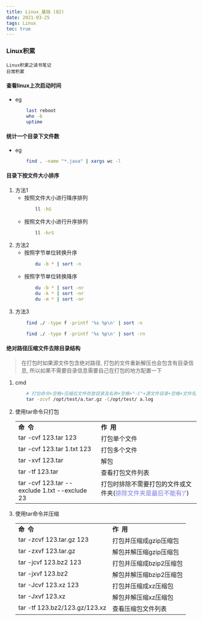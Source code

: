 ```yaml
---
title: Linux_基础 (82)
date: 2021-03-25
tags: Linux
toc: true
---
```


### Linux积累
    Linux积累之读书笔记
    日常积累

<!-- more -->

#### 查看linux上次启动时间
- eg
    ```bash
        last reboot
        who -b
        uptime
    ```

#### 统计一个目录下文件数
- eg
    ```bash
        find . -name "*.java" | xargs wc -l
    ```

#### 目录下按文件大小排序
1. 方法1
    * 按照文件大小进行降序排列
        ```bash
            ll -hS
        ```
    * 按照文件大小进行升序排列
        ```bash
            ll -hrS
        ```
2. 方法2
    * 按照字节单位转换升序
        ```bash
            du -b * | sort -n
        ```
    * 按照字节单位转换降序
        ```bash
            du -b * | sort -nr
            du -k * | sort -nr
            du -m * | sort -nr
        ```
3. 方法3
    ```bash
        find ./ -type f -printf '%s %p\n' | sort -n

        find ./ -type f -printf '%s %p\n' | sort -rn
    ```

#### 绝对路径压缩文件去除目录结构
> 在打包时如果源文件包含绝对路径, 打包的文件重新解压也会包含有目录信息, 所以如果不需要目录信息需要自己在打包的地方配置一下
1. cmd
    ```bash
        # 打包命令+空格+压缩后文件存放目录及名称+空格+"-C"+源文件目录+空格+文件名称(注意：-C与文件夹之间没有空格, 文件夹与文件中间有空格)
        tar -zcvf /opt/test/a.tar.gz -C/opt/test/ a.log
    ```
2. 使用tar命令只打包
    <table><tbody><tr><td style="vertical-align:middle;width:365px;"><strong>命 &nbsp;令</strong></td><td style="vertical-align:middle;width:484px;"><strong>作 &nbsp;用</strong></td></tr><tr><td style="vertical-align:top;width:365px;">tar -cvf 123.tar 123</td><td style="vertical-align:top;width:484px;">打包单个文件</td></tr><tr><td style="vertical-align:top;width:365px;">tar -cvf 123.tar 1.txt 123</td><td style="vertical-align:top;width:484px;">打包多个文件</td></tr><tr><td style="vertical-align:top;width:365px;">tar -xvf 123.tar</td><td style="vertical-align:top;width:484px;">解包</td></tr><tr><td style="vertical-align:top;width:365px;">tar -tf 123.tar</td><td style="vertical-align:top;width:484px;">查看打包文件列表</td></tr><tr><td style="vertical-align:top;width:365px;">tar -cvf 123.tar --exclude 1.txt --exclude 23</td><td style="vertical-align:top;width:484px;">打包时排除不需要打包的文件或文件夹(<span style="color:#7c79e5;">排除文件夹是最后不能有‘/’</span>)</td></tr></tbody></table>
3. 使用tar命令并压缩
    <table><tbody><tr><td style="vertical-align:middle;"><strong>命 &nbsp;令</strong></td><td style="vertical-align:middle;"><strong>作 &nbsp;用</strong></td></tr><tr><td style="vertical-align:top;">tar -zcvf 123.tar.gz 123</td><td style="vertical-align:top;">打包并压缩成gzip压缩包</td></tr><tr><td style="vertical-align:top;">tar -zxvf 123.tar.gz</td><td style="vertical-align:top;">解包并解压缩gzip压缩包</td></tr><tr><td style="vertical-align:top;">tar -jcvf 123.bz2 123</td><td style="vertical-align:top;">打包并压缩成bzip2压缩包</td></tr><tr><td style="vertical-align:top;">tar -jxvf 123.bz2</td><td style="vertical-align:top;">解包并解压缩bzip2压缩包</td></tr><tr><td style="vertical-align:top;">tar -Jcvf 123.xz 123</td><td style="vertical-align:top;">打包并压缩成xz压缩包</td></tr><tr><td style="vertical-align:top;">tar -Jxvf 123.xz</td><td style="vertical-align:top;">解包并解压缩xz压缩包</td></tr><tr><td style="vertical-align:top;">tar -tf 123.bz2/123.gz/123.xz</td><td style="vertical-align:top;">查看压缩包文件列表</td></tr></tbody></table>


